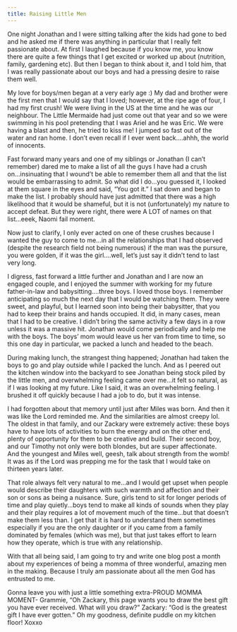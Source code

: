 ```yaml
---
title: Raising Little Men
---
```


One night Jonathan and I were sitting talking after the kids had gone to bed and he asked me if there was anything in particular that I really felt passionate about. At first I laughed because if you know me, you know there are quite a few things that I get excited or worked up about (nutrition, family, gardening etc). But then I began to think about it, and I told him, that I was really passionate about our boys and had a pressing desire to raise them well.

My love for boys/men began at a very early age :) My dad and brother were the first men that I would say that I loved; however, at the ripe age of four, I had my first crush! We were living in the US at the time and he was our neighbour. The Little Mermaide had just come out that year and so we were swimming in his pool pretending that I was Ariel and he was Eric. We were having a blast and then, he tried to kiss me! I jumped so fast out of the water and ran home. I don’t even recall if I ever went back....ahhh, the world of innocents.

Fast forward many years and one of my siblings or Jonathan (I can’t remember) dared me to make a list of all the guys I have had a crush on...insinuating that I wound’t be able to remember them all and that the list would be embarrassing to admit. So what did I do...you guessed it, I looked at them square in the eyes and said, “You got it.” I sat down and began to make the list. I probably should have just admitted that there was a high likelihood that it would be shameful, but it is not (unfortunately) my nature to accept defeat. But they were right, there were A LOT of names on that list...eeek, Naomi fail moment.

Now just to clarify, I only ever acted on one of these crushes because I wanted the guy to come to me...in all the relationships that I had observed (despite the research field not being numerous) if the man was the pursure, you were golden, if it was the girl....well, let’s just say it didn’t tend to last very long.

I digress, fast forward a little further and Jonathan and I are now an engaged couple, and I enjoyed the summer with working for my future father-in-law and babysitting....three boys. I loved those boys. I remember anticipating so much the next day that I would be watching them. They were sweet, and playful, but I learned soon into being their babysitter, that you had to keep their brains and hands occupied. It did, in many cases, mean that I had to be creative. I didn’t bring the same activity a few days in a row unless it was a massive hit. Jonathan would come periodically and help me with the boys. The boys’ mom would leave us her van from time to time, so this one day in particular, we packed a lunch and headed to the beach.

During making lunch, the strangest thing happened; Jonathan had taken the boys to go and play outside while I packed the lunch. And as I peered out the kitchen window into the backyard to see Jonathan being stock piled by the little men, and overwhelming feeling came over me...it felt so natural, as if I was looking at my future. Like I said, it was an overwhelming feeling. I brushed it off quickly because I had a job to do, but it was intense.

I had forgotten about that memory until just after Miles was born. And then it was like the Lord reminded me. And the similarities are almost creepy lol. The oldest in that family, and our Zackary were extremely active: these boys have to have lots of activities to burn the energy and on the other end, plenty of opportunity for them to be creative and build. Their second boy, and our Timothy not only were both blondes, but are super affectionate. And the youngest and Miles well, geesh, talk about strength from the womb! It was as if the Lord was prepping me for the task that I would take on thirteen years later.

That role always felt very natural to me...and I would get upset when people would describe their daughters with such warmth and affection and their son or sons as being a nuisance. Sure, girls tend to sit for longer periods of time and play quietly...boys tend to make all kinds of sounds when they play and their play requires a lot of movement much of the time...but that doesn’t make them less than. I get that it is hard to understand them sometimes especially if you are the only daughter or if you came from a family dominated by females (which was me), but that just takes effort to learn how they operate, which is true with any relationship.

With that all being said, I am going to try and write one blog post a month about my experiences of being a momma of three wonderful, amazing men in the making. Because I truly am passionate about all the men God has entrusted to me.

Gonna leave you with just a little something extra-PROUD MOMMA MOMENT- Grammie, “Oh Zackary, this page wants you to draw the best gift you have ever received. What will you draw?” Zackary: “God is the greatest gift I have ever gotten.” Oh my goodness, definite puddle on my kitchen floor! Xoxxo
